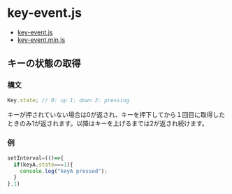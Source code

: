 # key-event.js

- [key-event.js](https://raw.githubusercontent.com/kelp-of-truth/kelp-of-truth/main/librarys/key-event.js)
- [key-event.min.js](https://raw.githubusercontent.com/kelp-of-truth/kelp-of-truth/main/librarys/key-event.min.js)
## キーの状態の取得
### 構文
```js
Key.state; // 0: up 1: down 2: pressing
```
キーが押されていない場合は0が返され、キーを押下してから１回目に取得したときのみ1が返されます。以降はキーを上げるまでは2が返され続けます。
### 例
```js
setInterval=(()=>{
  if(keyA.state===1){
    console.log("keyA pressed");
  }
},1)
```
